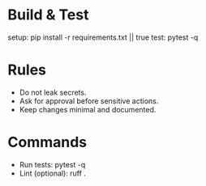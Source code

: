 # Build & Test
setup: pip install -r requirements.txt || true
test: pytest -q

# Rules
- Do not leak secrets.
- Ask for approval before sensitive actions.
- Keep changes minimal and documented.

# Commands
- Run tests: pytest -q
- Lint (optional): ruff .
